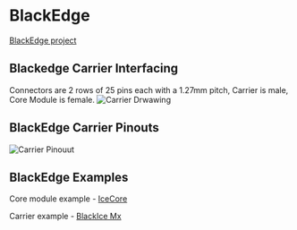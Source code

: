 # BlackEdge
[BlackEdge project](https://forum.mystorm.uk/t/the-blackedge-project/500/19)

## Blackedge Carrier Interfacing
Connectors are 2 rows of 25 pins each with a 1.27mm pitch, Carrier is male, Core Module is female.
![Carrier Drwawing](https://github.com/folknology/BlackEdge/blob/master/BE-Carrier-Drawing.png)
## BlackEdge Carrier Pinouts
![Carrier Pinouut](https://github.com/folknology/BlackEdge/blob/master/BE-Carrier-Schematic.png)

## BlackEdge Examples
Core module example - [IceCore](https://github.com/folknology/IceCore)

Carrier example - [BlackIce Mx](https://github.com/folknology/BlackIceMx)
